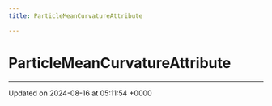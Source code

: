 ```yaml
---
title: ParticleMeanCurvatureAttribute

---
```


# ParticleMeanCurvatureAttribute





-------------------------------

Updated on 2024-08-16 at 05:11:54 +0000